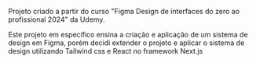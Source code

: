 Projeto criado a partir do curso "Figma Design de interfaces do zero ao profissional 2024" da Udemy.

Este projeto em específico ensina a criação e aplicação de um sistema de design em Figma, porém decidi extender o projeto e aplicar o sistema de design utilizando Tailwind css e React no framework Next.js
